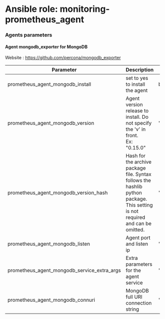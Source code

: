 # Ansible role: monitoring-prometheus_agent

### Agents parameters

#### Agent mongodb_exporter for MongoDB

Website : https://github.com/percona/mongodb_exporter 

| Parameter | Description | Type | Default value |
| --------- | ----------- | ---- | ------------- |
| prometheus_agent_mongodb_install | set to yes to install the agent | boolean | no |
| prometheus_agent_mongodb_version | Agent version release to install. Do not specify the 'v' in front.<br />Ex: "0.15.0" | "string" | mandatory |
| prometheus_agent_mongodb_version_hash | Hash for the archive package file. Syntax follows the hashlib python package.<br />This setting is not required and can be omitted. | "sha256:xyz..." | "" |
| prometheus_agent_mongodb_listen | Agent port and listen ip | "string" | "0.0.0.0:9187" |
| prometheus_agent_mongodb_service_extra_args | Extra parameters for the agent service | "string" | "" |
| prometheus_agent_mongodb_connuri | MongoDB full URI connection string | "string" | "mongodb://user:pass@127.0.0.1:27017/admin?ssl=true" |


